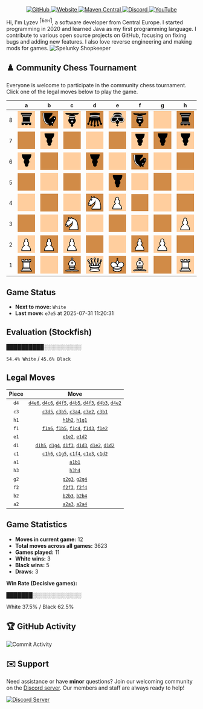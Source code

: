<div align="center">
    <a href="https://github.com/Lyzev">
        <img src="https://wsrv.nl/?url=https://cdn.jsdelivr.net/npm/@intergrav/devins-badges@3.2.0/assets/cozy-minimal/available/github_vector.svg&w=64&h=64" alt="GitHub">
    </a>
    <a href="https://lyzev.dev">
        <img src="https://wsrv.nl/?url=https://cdn.jsdelivr.net/npm/@intergrav/devins-badges@3.2.0/assets/cozy-minimal/documentation/website_vector.svg&w=64&h=64" alt="Website">
    </a>
    <a href="https://central.sonatype.com/namespace/dev.lyzev.api">
        <img src="https://wsrv.nl/?url=https://cdn.jsdelivr.net/npm/@intergrav/devins-badges@3.2.0/assets/cozy-minimal/available/maven-central_vector.svg&w=64&h=64" alt="Maven Central">
    </a>
    <a href="https://lyzev.dev/discord">
        <img src="https://wsrv.nl/?url=https://cdn.jsdelivr.net/npm/@intergrav/devins-badges@3/assets/cozy-minimal/social/discord-plural_vector.svg&w=64&h=64" alt="Discord">
    </a>
    <a href="https://www.youtube.com/@lyzev">
        <img src="https://wsrv.nl/?url=https://cdn.jsdelivr.net/npm/@intergrav/devins-badges@3.2.0/assets/cozy-minimal/social/youtube-singular_vector.svg&w=64&h=64" alt="YouTube">
    </a>
</div>

[//]: # (23, 08 Mon 2021, 20:00:00)

Hi, I'm Lyzev <sup>⎡Бен⎤</sup>, a software developer from Central Europe. I started programming in 2020 and learned Java as my first programming language. I contribute to various open source projects on GitHub, focusing on fixing bugs and adding new features. I also love reverse engineering and making mods for games. ![Spelunky Shopkeeper](https://static.wikia.nocookie.net/spelunky/images/c/cd/Shopkeeper_HD.png/revision/latest/scale-to-height-down/18)

## :chess_pawn: Community Chess Tournament

Everyone is welcome to participate in the community chess tournament.
Click one of the legal moves below to play the game.

|   | a | b | c | d | e | f | g | h |
|---|---|---|---|---|---|---|---|---|
| 8 | ![r](chess/assets/img/light/black/down/tower.svg) | ![n](chess/assets/img/dark/black/down/horse.svg) | ![b](chess/assets/img/light/black/down/bishop.svg) | ![q](chess/assets/img/dark/black/down/queen.svg) | ![k](chess/assets/img/light/black/down/king.svg) | ![b](chess/assets/img/dark/black/down/bishop.svg) | ![Square](chess/assets/img/light/square.svg) | ![r](chess/assets/img/dark/black/down/tower.svg) |
| 7 | ![Square](chess/assets/img/dark/square.svg) | ![p](chess/assets/img/light/black/down/pawn.svg) | ![Square](chess/assets/img/dark/square.svg) | ![Square](chess/assets/img/light/square.svg) | ![Square](chess/assets/img/dark/square.svg) | ![p](chess/assets/img/light/black/down/pawn.svg) | ![p](chess/assets/img/dark/black/down/pawn.svg) | ![p](chess/assets/img/light/black/down/pawn.svg) |
| 6 | [![p](chess/assets/img/light/black/down/pawn.svg)](https://github.com/Lyzev/Lyzev/issues/new?title=chess%7Cf1a6&body=Click+%27Create%27+to+submit+this+move.) | ![Square](chess/assets/img/dark/square.svg) | [![Square](chess/assets/img/light/square.svg)](https://github.com/Lyzev/Lyzev/issues/new?title=chess%7Cd4c6&body=Click+%27Create%27+to+submit+this+move.) | ![p](chess/assets/img/dark/black/down/pawn.svg) | [![Square](chess/assets/img/light/square.svg)](https://github.com/Lyzev/Lyzev/issues/new?title=chess%7Cd4e6&body=Click+%27Create%27+to+submit+this+move.) | ![n](chess/assets/img/dark/black/down/horse.svg) | ![Square](chess/assets/img/light/square.svg) | [![Square](chess/assets/img/dark/square.svg)](https://github.com/Lyzev/Lyzev/issues/new?title=chess%7Cc1h6&body=Click+%27Create%27+to+submit+this+move.) |
| 5 | ![Square](chess/assets/img/dark/square.svg) | ![Square](chess/assets/img/light/square.svg) | ![Square](chess/assets/img/dark/square.svg) | [![Square](chess/assets/img/light/square.svg)](https://github.com/Lyzev/Lyzev/issues/new?title=chess%7Cc3d5&body=Click+%27Create%27+to+submit+this+move.) | ![p](chess/assets/img/dark/black/down/pawn.svg) | [![Square](chess/assets/img/light/square.svg)](https://github.com/Lyzev/Lyzev/issues/new?title=chess%7Cd4f5&body=Click+%27Create%27+to+submit+this+move.) | [![Square](chess/assets/img/dark/square.svg)](https://github.com/Lyzev/Lyzev/issues/new?title=chess%7Cc1g5&body=Click+%27Create%27+to+submit+this+move.) | [![Square](chess/assets/img/light/square.svg)](https://github.com/Lyzev/Lyzev/issues/new?title=chess%7Cd1h5&body=Click+%27Create%27+to+submit+this+move.) |
| 4 | ![Square](chess/assets/img/light/square.svg) | [![Square](chess/assets/img/dark/square.svg)](https://github.com/Lyzev/Lyzev/issues/new?title=chess%7Cb2b4&body=Click+%27Create%27+to+submit+this+move.) | [![Square](chess/assets/img/light/square.svg)](https://github.com/Lyzev/Lyzev/issues/new?title=chess%7Cf1c4&body=Click+%27Create%27+to+submit+this+move.) | ![N](chess/assets/img/dark/white/up/horse.svg) | ![P](chess/assets/img/light/white/up/pawn.svg) | ![Square](chess/assets/img/dark/square.svg) | ![Square](chess/assets/img/light/square.svg) | [![Square](chess/assets/img/dark/square.svg)](https://github.com/Lyzev/Lyzev/issues/new?title=chess%7Ch3h4&body=Click+%27Create%27+to+submit+this+move.) |
| 3 | [![Square](chess/assets/img/dark/square.svg)](https://github.com/Lyzev/Lyzev/issues/new?title=chess%7Ca2a3&body=Click+%27Create%27+to+submit+this+move.) | ![Square](chess/assets/img/light/square.svg) | ![N](chess/assets/img/dark/white/up/horse.svg) | ![Square](chess/assets/img/light/square.svg) | [![Square](chess/assets/img/dark/square.svg)](https://github.com/Lyzev/Lyzev/issues/new?title=chess%7Cc1e3&body=Click+%27Create%27+to+submit+this+move.) | ![Square](chess/assets/img/light/square.svg) | [![Square](chess/assets/img/dark/square.svg)](https://github.com/Lyzev/Lyzev/issues/new?title=chess%7Cg2g3&body=Click+%27Create%27+to+submit+this+move.) | ![P](chess/assets/img/light/white/up/pawn.svg) |
| 2 | ![P](chess/assets/img/light/white/up/pawn.svg) | ![P](chess/assets/img/dark/white/up/pawn.svg) | ![P](chess/assets/img/light/white/up/pawn.svg) | ![Square](chess/assets/img/dark/square.svg) | ![Square](chess/assets/img/light/square.svg) | ![P](chess/assets/img/dark/white/up/pawn.svg) | ![P](chess/assets/img/light/white/up/pawn.svg) | [![Square](chess/assets/img/dark/square.svg)](https://github.com/Lyzev/Lyzev/issues/new?title=chess%7Ch1h2&body=Click+%27Create%27+to+submit+this+move.) |
| 1 | ![R](chess/assets/img/dark/white/up/tower.svg) | ![Square](chess/assets/img/light/square.svg) | ![B](chess/assets/img/dark/white/up/bishop.svg) | ![Q](chess/assets/img/light/white/up/queen.svg) | ![K](chess/assets/img/dark/white/up/king.svg) | ![B](chess/assets/img/light/white/up/bishop.svg) | [![Square](chess/assets/img/dark/square.svg)](https://github.com/Lyzev/Lyzev/issues/new?title=chess%7Ch1g1&body=Click+%27Create%27+to+submit+this+move.) | ![R](chess/assets/img/light/white/up/tower.svg) |

## Game Status

- **Next to move:** `White`
- **Last move:** `e7e5` at 2025-07-31 11:20:31

## Evaluation (Stockfish)

██████████░░░░░░░░░░

`54.4% White` / `45.6% Black`

## Legal Moves

| **Piece** | **Move** |
|:---------:|:--------:|
| `d4` | [`d4e6`](https://github.com/Lyzev/Lyzev/issues/new?title=chess%7Cd4e6&body=Click+%27Create%27+to+submit+this+move.), [`d4c6`](https://github.com/Lyzev/Lyzev/issues/new?title=chess%7Cd4c6&body=Click+%27Create%27+to+submit+this+move.), [`d4f5`](https://github.com/Lyzev/Lyzev/issues/new?title=chess%7Cd4f5&body=Click+%27Create%27+to+submit+this+move.), [`d4b5`](https://github.com/Lyzev/Lyzev/issues/new?title=chess%7Cd4b5&body=Click+%27Create%27+to+submit+this+move.), [`d4f3`](https://github.com/Lyzev/Lyzev/issues/new?title=chess%7Cd4f3&body=Click+%27Create%27+to+submit+this+move.), [`d4b3`](https://github.com/Lyzev/Lyzev/issues/new?title=chess%7Cd4b3&body=Click+%27Create%27+to+submit+this+move.), [`d4e2`](https://github.com/Lyzev/Lyzev/issues/new?title=chess%7Cd4e2&body=Click+%27Create%27+to+submit+this+move.) |
| `c3` | [`c3d5`](https://github.com/Lyzev/Lyzev/issues/new?title=chess%7Cc3d5&body=Click+%27Create%27+to+submit+this+move.), [`c3b5`](https://github.com/Lyzev/Lyzev/issues/new?title=chess%7Cc3b5&body=Click+%27Create%27+to+submit+this+move.), [`c3a4`](https://github.com/Lyzev/Lyzev/issues/new?title=chess%7Cc3a4&body=Click+%27Create%27+to+submit+this+move.), [`c3e2`](https://github.com/Lyzev/Lyzev/issues/new?title=chess%7Cc3e2&body=Click+%27Create%27+to+submit+this+move.), [`c3b1`](https://github.com/Lyzev/Lyzev/issues/new?title=chess%7Cc3b1&body=Click+%27Create%27+to+submit+this+move.) |
| `h1` | [`h1h2`](https://github.com/Lyzev/Lyzev/issues/new?title=chess%7Ch1h2&body=Click+%27Create%27+to+submit+this+move.), [`h1g1`](https://github.com/Lyzev/Lyzev/issues/new?title=chess%7Ch1g1&body=Click+%27Create%27+to+submit+this+move.) |
| `f1` | [`f1a6`](https://github.com/Lyzev/Lyzev/issues/new?title=chess%7Cf1a6&body=Click+%27Create%27+to+submit+this+move.), [`f1b5`](https://github.com/Lyzev/Lyzev/issues/new?title=chess%7Cf1b5&body=Click+%27Create%27+to+submit+this+move.), [`f1c4`](https://github.com/Lyzev/Lyzev/issues/new?title=chess%7Cf1c4&body=Click+%27Create%27+to+submit+this+move.), [`f1d3`](https://github.com/Lyzev/Lyzev/issues/new?title=chess%7Cf1d3&body=Click+%27Create%27+to+submit+this+move.), [`f1e2`](https://github.com/Lyzev/Lyzev/issues/new?title=chess%7Cf1e2&body=Click+%27Create%27+to+submit+this+move.) |
| `e1` | [`e1e2`](https://github.com/Lyzev/Lyzev/issues/new?title=chess%7Ce1e2&body=Click+%27Create%27+to+submit+this+move.), [`e1d2`](https://github.com/Lyzev/Lyzev/issues/new?title=chess%7Ce1d2&body=Click+%27Create%27+to+submit+this+move.) |
| `d1` | [`d1h5`](https://github.com/Lyzev/Lyzev/issues/new?title=chess%7Cd1h5&body=Click+%27Create%27+to+submit+this+move.), [`d1g4`](https://github.com/Lyzev/Lyzev/issues/new?title=chess%7Cd1g4&body=Click+%27Create%27+to+submit+this+move.), [`d1f3`](https://github.com/Lyzev/Lyzev/issues/new?title=chess%7Cd1f3&body=Click+%27Create%27+to+submit+this+move.), [`d1d3`](https://github.com/Lyzev/Lyzev/issues/new?title=chess%7Cd1d3&body=Click+%27Create%27+to+submit+this+move.), [`d1e2`](https://github.com/Lyzev/Lyzev/issues/new?title=chess%7Cd1e2&body=Click+%27Create%27+to+submit+this+move.), [`d1d2`](https://github.com/Lyzev/Lyzev/issues/new?title=chess%7Cd1d2&body=Click+%27Create%27+to+submit+this+move.) |
| `c1` | [`c1h6`](https://github.com/Lyzev/Lyzev/issues/new?title=chess%7Cc1h6&body=Click+%27Create%27+to+submit+this+move.), [`c1g5`](https://github.com/Lyzev/Lyzev/issues/new?title=chess%7Cc1g5&body=Click+%27Create%27+to+submit+this+move.), [`c1f4`](https://github.com/Lyzev/Lyzev/issues/new?title=chess%7Cc1f4&body=Click+%27Create%27+to+submit+this+move.), [`c1e3`](https://github.com/Lyzev/Lyzev/issues/new?title=chess%7Cc1e3&body=Click+%27Create%27+to+submit+this+move.), [`c1d2`](https://github.com/Lyzev/Lyzev/issues/new?title=chess%7Cc1d2&body=Click+%27Create%27+to+submit+this+move.) |
| `a1` | [`a1b1`](https://github.com/Lyzev/Lyzev/issues/new?title=chess%7Ca1b1&body=Click+%27Create%27+to+submit+this+move.) |
| `h3` | [`h3h4`](https://github.com/Lyzev/Lyzev/issues/new?title=chess%7Ch3h4&body=Click+%27Create%27+to+submit+this+move.) |
| `g2` | [`g2g3`](https://github.com/Lyzev/Lyzev/issues/new?title=chess%7Cg2g3&body=Click+%27Create%27+to+submit+this+move.), [`g2g4`](https://github.com/Lyzev/Lyzev/issues/new?title=chess%7Cg2g4&body=Click+%27Create%27+to+submit+this+move.) |
| `f2` | [`f2f3`](https://github.com/Lyzev/Lyzev/issues/new?title=chess%7Cf2f3&body=Click+%27Create%27+to+submit+this+move.), [`f2f4`](https://github.com/Lyzev/Lyzev/issues/new?title=chess%7Cf2f4&body=Click+%27Create%27+to+submit+this+move.) |
| `b2` | [`b2b3`](https://github.com/Lyzev/Lyzev/issues/new?title=chess%7Cb2b3&body=Click+%27Create%27+to+submit+this+move.), [`b2b4`](https://github.com/Lyzev/Lyzev/issues/new?title=chess%7Cb2b4&body=Click+%27Create%27+to+submit+this+move.) |
| `a2` | [`a2a3`](https://github.com/Lyzev/Lyzev/issues/new?title=chess%7Ca2a3&body=Click+%27Create%27+to+submit+this+move.), [`a2a4`](https://github.com/Lyzev/Lyzev/issues/new?title=chess%7Ca2a4&body=Click+%27Create%27+to+submit+this+move.) |

## Game Statistics

- **Moves in current game:** 12
- **Total moves across all games:** 3623
- **Games played:** 11
- **White wins:** 3
- **Black wins:** 5
- **Draws:** 3

**Win Rate (Decisive games):**

███████░░░░░░░░░░░░░

White 37.5% / Black 62.5%


## :trophy: GitHub Activity

![Commit Activity](https://lyzev.dev/assets/img/Lyzev.svg)

## :envelope: Support

Need assistance or have **minor** questions? Join our welcoming community on
the [Discord server](https://lyzev.dev/discord). Our members and staff are always ready to help!

[![Discord Server](https://cdn.jsdelivr.net/npm/@intergrav/devins-badges@3/assets/cozy/social/discord-plural_vector.svg)](https://lyzev.dev/discord)
